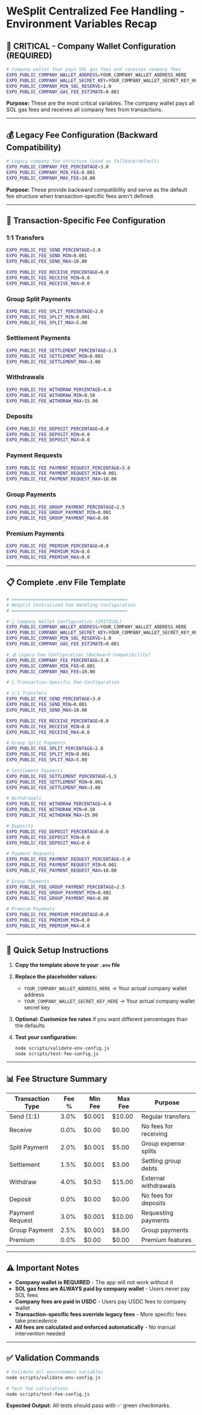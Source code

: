 # WeSplit Centralized Fee Handling - Environment Variables Recap

## 🎯 **CRITICAL - Company Wallet Configuration (REQUIRED)**

```bash
# Company wallet that pays SOL gas fees and receives company fees
EXPO_PUBLIC_COMPANY_WALLET_ADDRESS=YOUR_COMPANY_WALLET_ADDRESS_HERE
EXPO_PUBLIC_COMPANY_WALLET_SECRET_KEY=YOUR_COMPANY_WALLET_SECRET_KEY_HERE
EXPO_PUBLIC_COMPANY_MIN_SOL_RESERVE=1.0
EXPO_PUBLIC_COMPANY_GAS_FEE_ESTIMATE=0.001
```

**Purpose:** These are the most critical variables. The company wallet pays all SOL gas fees and receives all company fees from transactions.

---

## 💰 **Legacy Fee Configuration (Backward Compatibility)**

```bash
# Legacy company fee structure (used as fallback/default)
EXPO_PUBLIC_COMPANY_FEE_PERCENTAGE=3.0
EXPO_PUBLIC_COMPANY_MIN_FEE=0.001
EXPO_PUBLIC_COMPANY_MAX_FEE=10.00
```

**Purpose:** These provide backward compatibility and serve as the default fee structure when transaction-specific fees aren't defined.

---

## 🔄 **Transaction-Specific Fee Configuration**

### **1:1 Transfers**
```bash
EXPO_PUBLIC_FEE_SEND_PERCENTAGE=3.0
EXPO_PUBLIC_FEE_SEND_MIN=0.001
EXPO_PUBLIC_FEE_SEND_MAX=10.00

EXPO_PUBLIC_FEE_RECEIVE_PERCENTAGE=0.0
EXPO_PUBLIC_FEE_RECEIVE_MIN=0.0
EXPO_PUBLIC_FEE_RECEIVE_MAX=0.0
```

### **Group Split Payments**
```bash
EXPO_PUBLIC_FEE_SPLIT_PERCENTAGE=2.0
EXPO_PUBLIC_FEE_SPLIT_MIN=0.001
EXPO_PUBLIC_FEE_SPLIT_MAX=5.00
```

### **Settlement Payments**
```bash
EXPO_PUBLIC_FEE_SETTLEMENT_PERCENTAGE=1.5
EXPO_PUBLIC_FEE_SETTLEMENT_MIN=0.001
EXPO_PUBLIC_FEE_SETTLEMENT_MAX=3.00
```

### **Withdrawals**
```bash
EXPO_PUBLIC_FEE_WITHDRAW_PERCENTAGE=4.0
EXPO_PUBLIC_FEE_WITHDRAW_MIN=0.50
EXPO_PUBLIC_FEE_WITHDRAW_MAX=15.00
```

### **Deposits**
```bash
EXPO_PUBLIC_FEE_DEPOSIT_PERCENTAGE=0.0
EXPO_PUBLIC_FEE_DEPOSIT_MIN=0.0
EXPO_PUBLIC_FEE_DEPOSIT_MAX=0.0
```

### **Payment Requests**
```bash
EXPO_PUBLIC_FEE_PAYMENT_REQUEST_PERCENTAGE=3.0
EXPO_PUBLIC_FEE_PAYMENT_REQUEST_MIN=0.001
EXPO_PUBLIC_FEE_PAYMENT_REQUEST_MAX=10.00
```

### **Group Payments**
```bash
EXPO_PUBLIC_FEE_GROUP_PAYMENT_PERCENTAGE=2.5
EXPO_PUBLIC_FEE_GROUP_PAYMENT_MIN=0.001
EXPO_PUBLIC_FEE_GROUP_PAYMENT_MAX=8.00
```

### **Premium Payments**
```bash
EXPO_PUBLIC_FEE_PREMIUM_PERCENTAGE=0.0
EXPO_PUBLIC_FEE_PREMIUM_MIN=0.0
EXPO_PUBLIC_FEE_PREMIUM_MAX=0.0
```

---

## 📋 **Complete .env File Template**

```bash
# ===========================================
# WeSplit Centralized Fee Handling Configuration
# ===========================================

# 🏦 Company Wallet Configuration (CRITICAL)
EXPO_PUBLIC_COMPANY_WALLET_ADDRESS=YOUR_COMPANY_WALLET_ADDRESS_HERE
EXPO_PUBLIC_COMPANY_WALLET_SECRET_KEY=YOUR_COMPANY_WALLET_SECRET_KEY_HERE
EXPO_PUBLIC_COMPANY_MIN_SOL_RESERVE=1.0
EXPO_PUBLIC_COMPANY_GAS_FEE_ESTIMATE=0.001

# 💰 Legacy Fee Configuration (Backward Compatibility)
EXPO_PUBLIC_COMPANY_FEE_PERCENTAGE=3.0
EXPO_PUBLIC_COMPANY_MIN_FEE=0.001
EXPO_PUBLIC_COMPANY_MAX_FEE=10.00

# 🔄 Transaction-Specific Fee Configuration

# 1:1 Transfers
EXPO_PUBLIC_FEE_SEND_PERCENTAGE=3.0
EXPO_PUBLIC_FEE_SEND_MIN=0.001
EXPO_PUBLIC_FEE_SEND_MAX=10.00

EXPO_PUBLIC_FEE_RECEIVE_PERCENTAGE=0.0
EXPO_PUBLIC_FEE_RECEIVE_MIN=0.0
EXPO_PUBLIC_FEE_RECEIVE_MAX=0.0

# Group Split Payments
EXPO_PUBLIC_FEE_SPLIT_PERCENTAGE=2.0
EXPO_PUBLIC_FEE_SPLIT_MIN=0.001
EXPO_PUBLIC_FEE_SPLIT_MAX=5.00

# Settlement Payments
EXPO_PUBLIC_FEE_SETTLEMENT_PERCENTAGE=1.5
EXPO_PUBLIC_FEE_SETTLEMENT_MIN=0.001
EXPO_PUBLIC_FEE_SETTLEMENT_MAX=3.00

# Withdrawals
EXPO_PUBLIC_FEE_WITHDRAW_PERCENTAGE=4.0
EXPO_PUBLIC_FEE_WITHDRAW_MIN=0.50
EXPO_PUBLIC_FEE_WITHDRAW_MAX=15.00

# Deposits
EXPO_PUBLIC_FEE_DEPOSIT_PERCENTAGE=0.0
EXPO_PUBLIC_FEE_DEPOSIT_MIN=0.0
EXPO_PUBLIC_FEE_DEPOSIT_MAX=0.0

# Payment Requests
EXPO_PUBLIC_FEE_PAYMENT_REQUEST_PERCENTAGE=3.0
EXPO_PUBLIC_FEE_PAYMENT_REQUEST_MIN=0.001
EXPO_PUBLIC_FEE_PAYMENT_REQUEST_MAX=10.00

# Group Payments
EXPO_PUBLIC_FEE_GROUP_PAYMENT_PERCENTAGE=2.5
EXPO_PUBLIC_FEE_GROUP_PAYMENT_MIN=0.001
EXPO_PUBLIC_FEE_GROUP_PAYMENT_MAX=8.00

# Premium Payments
EXPO_PUBLIC_FEE_PREMIUM_PERCENTAGE=0.0
EXPO_PUBLIC_FEE_PREMIUM_MIN=0.0
EXPO_PUBLIC_FEE_PREMIUM_MAX=0.0
```

---

## 🚀 **Quick Setup Instructions**

1. **Copy the template above to your `.env` file**

2. **Replace the placeholder values:**
   - `YOUR_COMPANY_WALLET_ADDRESS_HERE` → Your actual company wallet address
   - `YOUR_COMPANY_WALLET_SECRET_KEY_HERE` → Your actual company wallet secret key

3. **Optional: Customize fee rates** if you want different percentages than the defaults

4. **Test your configuration:**
   ```bash
   node scripts/validate-env-config.js
   node scripts/test-fee-config.js
   ```

---

## 📊 **Fee Structure Summary**

| Transaction Type | Fee % | Min Fee | Max Fee | Purpose |
|------------------|-------|---------|---------|---------|
| Send (1:1) | 3.0% | $0.001 | $10.00 | Regular transfers |
| Receive | 0.0% | $0.00 | $0.00 | No fees for receiving |
| Split Payment | 2.0% | $0.001 | $5.00 | Group expense splits |
| Settlement | 1.5% | $0.001 | $3.00 | Settling group debts |
| Withdraw | 4.0% | $0.50 | $15.00 | External withdrawals |
| Deposit | 0.0% | $0.00 | $0.00 | No fees for deposits |
| Payment Request | 3.0% | $0.001 | $10.00 | Requesting payments |
| Group Payment | 2.5% | $0.001 | $8.00 | Group payments |
| Premium | 0.0% | $0.00 | $0.00 | Premium features |

---

## ⚠️ **Important Notes**

- **Company wallet is REQUIRED** - The app will not work without it
- **SOL gas fees are ALWAYS paid by company wallet** - Users never pay SOL fees
- **Company fees are paid in USDC** - Users pay USDC fees to company wallet
- **Transaction-specific fees override legacy fees** - More specific fees take precedence
- **All fees are calculated and enforced automatically** - No manual intervention needed

---

## ✅ **Validation Commands**

```bash
# Validate all environment variables
node scripts/validate-env-config.js

# Test fee calculations
node scripts/test-fee-config.js
```

**Expected Output:** All tests should pass with ✅ green checkmarks.
